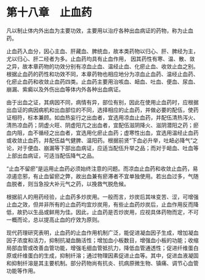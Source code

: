 # 第十八章　止血药

凡以制止体内外出血为主要功效，主要用以治疗各种出血病证的药物，称为止血药。

止血药入血分，因心主血、肝藏血、脾统血，故本类药物以归心、肝、脾经为主，尤以归心、肝二经者为多。止血药均具有止血作用， 因其药性有寒、温、散、敛之异，故本章药物的功效分别有凉血止血、温经止血、化瘀止血、收敛止血之别。根据止血药的药性和功效不同，本章药物也相应地分为凉血止血药、温经止血药、化瘀止血药和收敛止血药四类。止血药主要用治咳血、衄血、吐血、便血、尿血、崩漏、紫癜以及外伤出血等体内外各种出血病证。

由于出血之证，其病因不同，病情有异，部位有别，因此在使用止血药时，应根据出血证的病因病机和出血部位的不同，选择相应的止血药，并做必要的配伍，使药证相符，标本兼顾。如血热妄行之出血者，宜选用凉血止血药，并配伍清热泻火、清热凉血药；阴虚火旺、阴虚阳亢之出血者，宜配伍滋阴降火、滋阴潜阳之药；瘀血内阻，血不循经之出血者，宜选用化瘀止血药；虚寒性出血，宜选用温经止血药或收敛止血药，并配伍益气健脾、温阳药。根据前贤“下血必升举，吐衄必降气”之论，对于便血、崩漏等下部出血病证，应适当配伍升举之品；而对于衄血、吐血等上部出血病证，可适当配伍降气之品。

“止血不留瘀”是运用止血药必须始终注意的问题。而凉血止血药和收敛止血药，易凉遏恋邪，有止血留瘀之弊，故出血兼有瘀滞者不宜单独使用。若出血过多，气随血脱者，则当急投大补元气之药，以挽救气脱危候。

根据前人的用药经验，止血药多炒炭用。一般而言，炒炭后其味变苦、涩，可增强止血之效，但并非所有的止血药均宜炒炭用，有些止血药炒炭后，止血作用反而降低，故扔以生品或鲜用为佳。因此，止血药是否炒炭用，应视具体药物而定，不可一概而论，总以提高止血的疗效为原则。

现代药理研究表明，止血药的止血作用机制广泛，能促进凝血因子生成，增加凝血因子浓度和活力，抑制抗凝血酶活性；增加血小板数目，增强血小板的功能；收缩局部血管或改善血管功能，增强毛细血管抵抗力，降低血管通透性；促进纤维蛋白原或纤维蛋白的生成，抑制纤溶；通过物理因素促进止血等。其中，促进血液凝固和抑制纤溶是其主要机制。部分药物尚有抗炎、抗病原微生物、镇痛、调节心血管功能等作用。